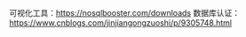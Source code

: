 可视化工具：https://nosqlbooster.com/downloads
数据库认证：https://www.cnblogs.com/jinjiangongzuoshi/p/9305748.html

